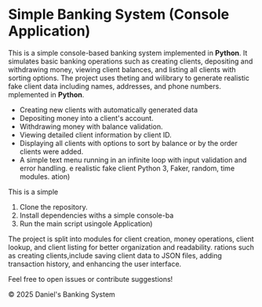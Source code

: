 # Simple Banking System (Console Application)

This is a simple console-based banking system implemented in **Python**. It simulates basic banking operations such as creating clients, depositing and withdrawing money, viewing client balances, and listing all clients with sorting options. The project uses theting and wilibrary to generate realistic fake client data including names, addresses, and phone numbers.
mplemented in **Python**. 
- Creating new clients with automatically generated data
- Depositing money into a client's account.
- Withdrawing money with balance validation.
- Viewing detailed client information by client ID.
- Displaying all clients with options to sort by balance or by the order clients were added.
- A simple text menu running in an infinite loop with input validation and error handling.
e realistic fake client Python 3, Faker, random, time modules.
ation)

This is a simple 
1. Clone the repository.
2. Install dependencies withs a simple console-ba
3. Run the main script usingole Application)



The project is split into modules for client creation, money operations, client lookup, and client listing for better organization and readability.
rations such as creating clients,include saving client data to JSON files, adding transaction history, and enhancing the user interface.

Feel free to open issues or contribute suggestions!

© 2025 Daniel's Banking System
